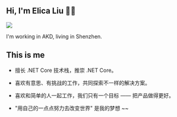 ## Hi, I'm Elica Liu 👨‍💻‍

<img src="https://github-readme-stats.vercel.app/api?username=ElicaKing&show_icons=true&theme=radical&count_private=true&show_icons=true&include_all_commits=true" />

I'm working in AKD, living in Shenzhen.

## This is me

- 擅长 .NET Core 技术栈，推崇 .NET Core。

- 喜欢有意思、有挑战的工作，共同探索不一样的解决方案。

- 喜欢和简单的人一起工作，我们只有一个目标 —— 把产品做得更好。

- "用自己的一点点努力去改变世界" 是我的梦想 ~~
